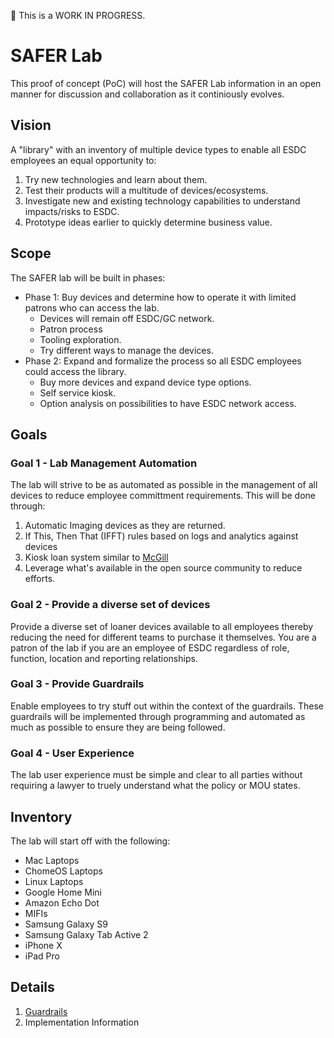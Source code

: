 >>>
:construction: This is a WORK IN PROGRESS.
>>>

# SAFER Lab

This proof of concept (PoC) will host the SAFER Lab information in an open manner for discussion and collaboration as it continiously evolves.

## Vision

A "library" with an inventory of multiple device types to enable all ESDC employees an equal opportunity to:

1. Try new technologies and learn about them.
2. Test their products will a multitude of devices/ecosystems.
3. Investigate new and existing technology capabilities to understand impacts/risks to ESDC.
4. Prototype ideas earlier to quickly determine business value.

## Scope

The SAFER lab will be built in phases:

- Phase 1: Buy devices and determine how to operate it with limited patrons who can access the lab.
    - Devices will remain off ESDC/GC network.
    - Patron process
    - Tooling exploration.
    - Try different ways to manage the devices.
- Phase 2: Expand and formalize the process so all ESDC employees could access the library.
    - Buy more devices and expand device type options.
    - Self service kiosk.
    - Option analysis on possibilities to have ESDC network access.

## Goals

### Goal 1 - Lab Management Automation

The lab will strive to be as automated as possible in the management of all devices to reduce employee committment requirements. This will be done through:

1. Automatic Imaging devices as they are returned.
2. If This, Then That (IFFT) rules based on logs and analytics against devices
3. Kiosk loan system similar to [McGill](https://blogs.library.mcgill.ca/hsslibrary/laptop-kiosk-laptop-lending-thanks-aus/)
4. Leverage what's available in the open source community to reduce efforts.

### Goal 2 - Provide a diverse set of devices

Provide a diverse set of loaner devices available to all employees thereby reducing the need for different teams to purchase it themselves. You are a patron of the lab if you are an employee of ESDC regardless of role, function, location and reporting relationships.

### Goal 3 - Provide Guardrails

Enable employees to try stuff out within the context of the guardrails. These guardrails will be implemented through programming and automated as much as possible to ensure they are being followed.

### Goal 4 - User Experience

The lab user experience must be simple and clear to all parties without requiring a lawyer to truely understand what the policy or MOU states.

## Inventory

The lab will start off with the following:
- Mac Laptops
- ChomeOS Laptops
- Linux Laptops
- Google Home Mini
- Amazon Echo Dot
- MIFIs
- Samsung Galaxy S9
- Samsung Galaxy Tab Active 2
- iPhone X
- iPad Pro

## Details

1. [Guardrails](EN/guard/README.md)
2. Implementation Information